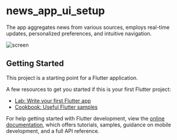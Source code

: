 # news_app_ui_setup

The app aggregates news from various sources, employs real-time updates, personalized preferences, and intuitive navigation.

![screen](https://github.com/reda1104/Chat-App/assets/69952638/cd57c490-1758-4672-ac35-1fd8cc1cacad)

## Getting Started

This project is a starting point for a Flutter application.

A few resources to get you started if this is your first Flutter project:

- [Lab: Write your first Flutter app](https://docs.flutter.dev/get-started/codelab)
- [Cookbook: Useful Flutter samples](https://docs.flutter.dev/cookbook)

For help getting started with Flutter development, view the
[online documentation](https://docs.flutter.dev/), which offers tutorials,
samples, guidance on mobile development, and a full API reference.
